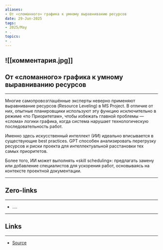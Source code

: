 ```yaml
---
aliases: 
- От «сломанного» графика к умному выравниванию ресурсов 
date: 29-Jun-2025
tags:
- 2025/May
- .
topics:
- .
---
```

![[комментария.jpg]]
-----
##  От «сломанного» графика к умному выравниванию ресурсов 
-----
Многие самопровозглашённые эксперты неверно применяют выравнивание ресурсов (Resource Leveling) в MS Project. В отличие от них, опытные планировщики используют эту функцию исключительно в режиме «по Приоритетам», чтобы избежать главной проблемы — «слома» логики графика, когда система нарушает технологическую последовательность работ.

Именно здесь искусственный интеллект (ИИ) идеально вписывается в существующие best practices. GPT способен анализировать перегрузку ресурсов и риски проекта для интеллектуальной расстановки тех самых приоритетов.

Более того, ИИ может выполнять «skill scheduling»: предлагать замену или добавление специалистов для ускорения работ, основываясь на контексте проектной документации.

---
## Zero-links
---
- ....

---
## Links
---
- [Source](https://t.me/turboproject/1651)